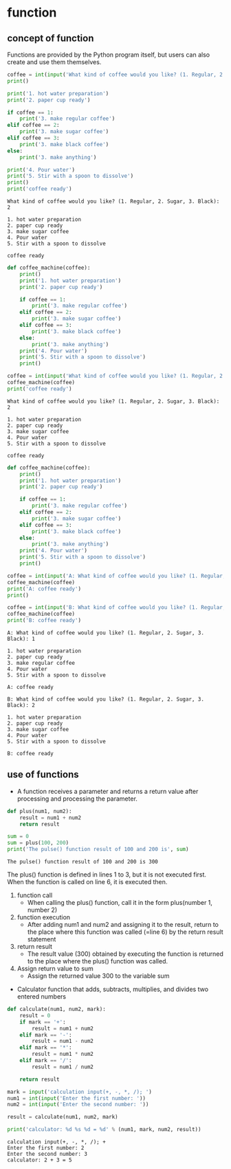 # function

## concept of function

Functions are provided by the Python program itself, but users can also create and use them themselves.

```py
coffee = int(input('What kind of coffee would you like? (1. Regular, 2. Sugar, 3. Black): '))
print()

print('1. hot water preparation')
print('2. paper cup ready')

if coffee == 1:
    print('3. make regular coffee')
elif coffee == 2:
    print('3. make sugar coffee')
elif coffee == 3:
    print('3. make black coffee')
else:
    print('3. make anything')

print('4. Pour water')
print('5. Stir with a spoon to dissolve')
print()
print('coffee ready')
```
```
What kind of coffee would you like? (1. Regular, 2. Sugar, 3. Black): 2

1. hot water preparation
2. paper cup ready
3. make sugar coffee
4. Pour water
5. Stir with a spoon to dissolve

coffee ready
```
```py
def coffee_machine(coffee):
    print()
    print('1. hot water preparation')
    print('2. paper cup ready')

    if coffee == 1:
        print('3. make regular coffee')
    elif coffee == 2:
        print('3. make sugar coffee')
    elif coffee == 3:
        print('3. make black coffee')
    else:
        print('3. make anything')
    print('4. Pour water')
    print('5. Stir with a spoon to dissolve')
    print()

coffee = int(input('What kind of coffee would you like? (1. Regular, 2. Sugar, 3. Black): '))
coffee_machine(coffee)
print('coffee ready')
```
```
What kind of coffee would you like? (1. Regular, 2. Sugar, 3. Black): 2

1. hot water preparation
2. paper cup ready
3. make sugar coffee
4. Pour water
5. Stir with a spoon to dissolve

coffee ready
```
```py
def coffee_machine(coffee):
    print()
    print('1. hot water preparation')
    print('2. paper cup ready')

    if coffee == 1:
        print('3. make regular coffee')
    elif coffee == 2:
        print('3. make sugar coffee')
    elif coffee == 3:
        print('3. make black coffee')
    else:
        print('3. make anything')
    print('4. Pour water')
    print('5. Stir with a spoon to dissolve')
    print()

coffee = int(input('A: What kind of coffee would you like? (1. Regular, 2. Sugar, 3. Black): '))
coffee_machine(coffee)
print('A: coffee ready')
print()

coffee = int(input('B: What kind of coffee would you like? (1. Regular, 2. Sugar, 3. Black): '))
coffee_machine(coffee)
print('B: coffee ready')
```
```
A: What kind of coffee would you like? (1. Regular, 2. Sugar, 3. Black): 1

1. hot water preparation
2. paper cup ready
3. make regular coffee
4. Pour water
5. Stir with a spoon to dissolve

A: coffee ready

B: What kind of coffee would you like? (1. Regular, 2. Sugar, 3. Black): 2

1. hot water preparation
2. paper cup ready
3. make sugar coffee
4. Pour water
5. Stir with a spoon to dissolve

B: coffee ready
```

## use of functions
- A function receives a parameter and returns a return value after processing and processing the parameter.
```py
def plus(num1, num2):
    result = num1 + num2
    return result

sum = 0
sum = plus(100, 200)
print('The pulse() function result of 100 and 200 is', sum)
```
```
The pulse() function result of 100 and 200 is 300
```
The plus() function is defined in lines 1 to 3, but it is not executed first. When the function is called on line 6, it is executed then.

1. function call
    - When calling the plus() function, call it in the form plus(number 1, number 2)
2. function execution
    - After adding num1 and num2 and assigning it to the result, return to the place where this function was called (=line 6) by the return result statement
3. return result
    - The result value (300) obtained by executing the function is returned to the place where the plus() function was called.
4. Assign return value to sum
    - Assign the returned value 300 to the variable sum

- Calculator function that adds, subtracts, multiplies, and divides two entered numbers
```py
def calculate(num1, num2, mark):
    result = 0
    if mark == '+':
        result = num1 + num2
    elif mark == '-':
        result = num1 - num2
    elif mark == '*':
        result = num1 * num2
    elif mark == '/':
        result = num1 / num2

    return result

mark = input('calculation input(+, -, *, /); ')
num1 = int(input('Enter the first number: '))
num2 = int(input('Enter the second number: '))

result = calculate(num1, num2, mark)

print('calculator: %d %s %d = %d' % (num1, mark, num2, result))
```
```
calculation input(+, -, *, /); +
Enter the first number: 2
Enter the second number: 3
calculator: 2 + 3 = 5
```
